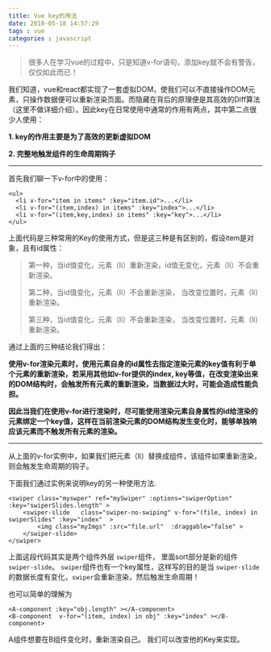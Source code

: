 ```yaml
---
title: Vue key的用法 
date: 2018-05-18 14:57:29
tags : vue
categories : javascript
---
```



> 很多人在学习vue的过程中，只是知道v-for语句，添加key就不会有警告，仅仅如此而已！

我们知道，vue和react都实现了一套虚拟DOM，使我们可以不直接操作DOM元素，只操作数据便可以重新渲染页面。而隐藏在背后的原理便是其高效的Diff算法（这里不做详细介绍）。因此key在日常使用中通常的作用有两点，其中第二点很少人使用：

**1. key的作用主要是为了高效的更新虚拟DOM**

**2. 完整地触发组件的生命周期钩子**


----------

首先我们聊一下v-for中的使用：

```
<ul>
  <li v-for="item in items" :key="item.id">...</li>      
  <li v-for="(item,index) in items" :key="index">...</li>
  <li v-for="(item,key,index) in items" :key="key">...</li>
</ul>
```

上面代码是三种常用的Key的使用方式，但是这三种是有区别的，假设item是对象，且有id属性：

> 第一种，当id值变化，元素（li）重新渲染，id值无变化，元素（li）不会重新渲染。 
> 
> 第二种，当id值变化，元素（li）不会重新渲染， 当改变位置时，元素（li）重新渲染。
> 
> 第三种，当id值变化，元素（li）不会重新渲染， 当改变位置时，元素（li）重新渲染。

通过上面的三种结论我们得出：

**使用v-for渲染元素时，使用元素自身的id属性去指定渲染元素的key值有利于单个元素的重新渲染，若采用其他如v-for提供的index, key等值，在改变渲染出来的DOM结构时，会触发所有元素的重新渲染，当数据过大时，可能会造成性能负担。**

**因此当我们在使用v-for进行渲染时，尽可能使用渲染元素自身属性的id给渲染的元素绑定一个key值，这样在当前渲染元素的DOM结构发生变化时，能够单独响应该元素而不触发所有元素的渲染。**


----------

从上面的v-for实例中，如果我们把元素（li）替换成组件，该组件如果重新渲染，则会触发生命周期的钩子。

下面我们通过实例来说明key的另一种使用方法.

```
<swiper class="myswper" ref="mySwiper" :options="swiperOption"   :key="swiperSlides.length" >
    <swiper-slide   class="swiper-no-swiping" v-for="(file, index) in swiperSlides" :key="index"  >
        <img class="myImgs" :src="file.url"  :draggable="false" >
    </swiper-slide>
</swiper>
```

上面这段代码其实是两个组件外层 `swiper`组件， 里面sort部分是新的组件`swiper-slide`。 `swiper`组件也有一个key属性，这样写的目的是当 `swiper-slide`的数据长度有变化，`swiper`会重新渲染，然后触发生命周期！


也可以简单的理解为

```
<A-component :key="obj.length" ></A-component>
<B-component  v-for="(item, index) in obj" :key="index" ></B-component>
```

A组件想要在B组件变化时，重新渲染自己。 我们可以改变他的Key来实现。